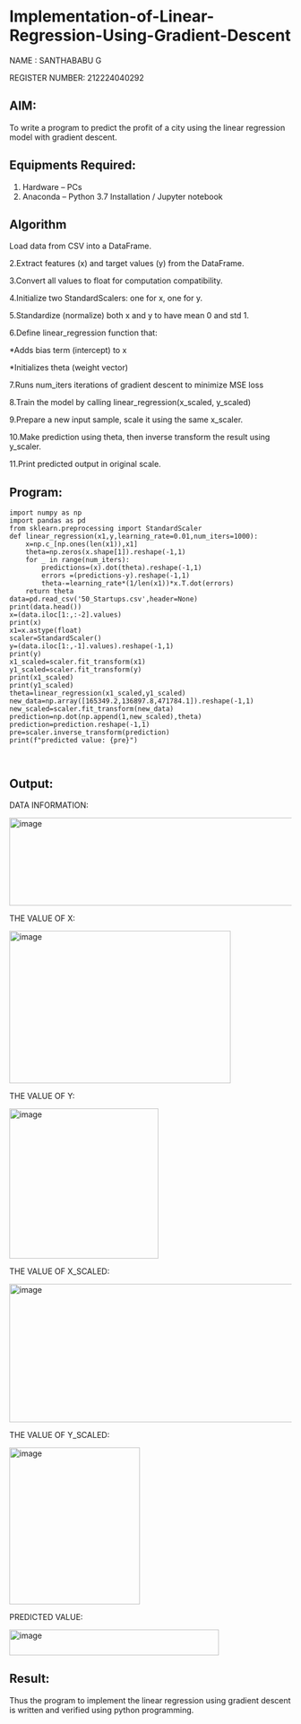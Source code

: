# Implementation-of-Linear-Regression-Using-Gradient-Descent
NAME :   SANTHABABU   G


REGISTER NUMBER:   212224040292
## AIM:

To write a program to predict the profit of a city using the linear regression model with gradient descent.

## Equipments Required:


1. Hardware – PCs
2. Anaconda – Python 3.7 Installation / Jupyter notebook

## Algorithm


Load data from CSV into a DataFrame.

2.Extract features (x) and target values (y) from the DataFrame.

3.Convert all values to float for computation compatibility.

4.Initialize two StandardScalers: one for x, one for y.

5.Standardize (normalize) both x and y to have mean 0 and std 1.

6.Define linear_regression function that:

*Adds bias term (intercept) to x

*Initializes theta (weight vector)

7.Runs num_iters iterations of gradient descent to minimize MSE loss

8.Train the model by calling linear_regression(x_scaled, y_scaled)

9.Prepare a new input sample, scale it using the same x_scaler.

10.Make prediction using theta, then inverse transform the result using y_scaler.

11.Print predicted output in original scale.

## Program:
```
import numpy as np
import pandas as pd
from sklearn.preprocessing import StandardScaler
def linear_regression(x1,y,learning_rate=0.01,num_iters=1000):
    x=np.c_[np.ones(len(x1)),x1]
    theta=np.zeros(x.shape[1]).reshape(-1,1)
    for _ in range(num_iters):
        predictions=(x).dot(theta).reshape(-1,1)
        errors =(predictions-y).reshape(-1,1)
        theta-=learning_rate*(1/len(x1))*x.T.dot(errors)
    return theta
data=pd.read_csv('50_Startups.csv',header=None)
print(data.head())
x=(data.iloc[1:,:-2].values)
print(x)
x1=x.astype(float)
scaler=StandardScaler()
y=(data.iloc[1:,-1].values).reshape(-1,1)
print(y)
x1_scaled=scaler.fit_transform(x1)
y1_scaled=scaler.fit_transform(y)
print(x1_scaled)
print(y1_scaled)
theta=linear_regression(x1_scaled,y1_scaled)
new_data=np.array([165349.2,136897.8,471784.1]).reshape(-1,1)
new_scaled=scaler.fit_transform(new_data)
prediction=np.dot(np.append(1,new_scaled),theta)
prediction=prediction.reshape(-1,1)
pre=scaler.inverse_transform(prediction)
print(f"predicted value: {pre}")



```

## Output:
DATA INFORMATION:

<img width="701" height="157" alt="image" src="https://github.com/user-attachments/assets/9f53af87-d42d-4d7c-86d9-7cc3248db75c" />

THE VALUE OF X:

<img width="395" height="272" alt="image" src="https://github.com/user-attachments/assets/04df17d8-88d1-4903-ac98-79c8badd1e64" />


THE VALUE OF Y:

<img width="266" height="268" alt="image" src="https://github.com/user-attachments/assets/44a03580-2890-4e0e-b41e-7be5f20c5186" />



THE VALUE OF X_SCALED:

<img width="515" height="247" alt="image" src="https://github.com/user-attachments/assets/8d8296b9-9a6a-4a13-a56a-e100e4860a65" />


THE VALUE OF Y_SCALED:

<img width="233" height="280" alt="image" src="https://github.com/user-attachments/assets/a3a95f20-cac3-4e10-ae36-a51b26eba54c" />


PREDICTED VALUE:


<img width="374" height="46" alt="image" src="https://github.com/user-attachments/assets/288edbea-2bdc-45aa-bc75-8ff14b0c02bf" />




## Result:
Thus the program to implement the linear regression using gradient descent is written and verified using python programming.
